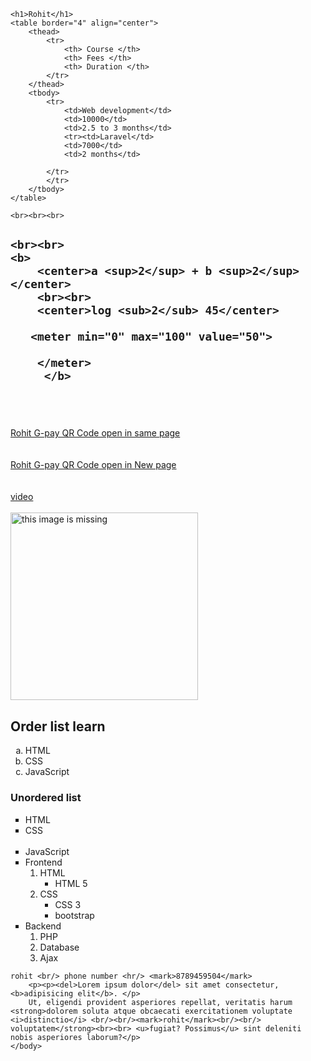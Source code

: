 <html>
    <head>
        <title>rohit website heading</title>
    </head>
    <body>
       
    <h1>Rohit</h1>
    <table border="4" align="center">
        <thead>
            <tr>
                <th> Course </th>
                <th> Fees </th>
                <th> Duration </th>
            </tr>
        </thead>
        <tbody>
            <tr>
                <td>Web development</td>
                <td>10000</td>
                <td>2.5 to 3 months</td>
                <tr><td>Laravel</td>
                <td>7000</td>
                <td>2 months</td>
                
            </tr>
            </tr>
        </tbody>
    </table>
    
    <br><br><br>
  <h2> 

    <br><br>
    <b>
        <center>a <sup>2</sup> + b <sup>2</sup></center>
        <br><br>
        <center>log <sub>2</sub> 45</center>
   
       <meter min="0" max="100" value="50">

        </meter>
         </b>
</h2>
       <br><br><br>
    <a href="https://rohit8789.wordpress.com/" target="_parent">Rohit G-pay QR Code open in same page </a><br/><br/><br/>
    <a href="https://rohit8789.wordpress.com/" target="_blank"> Rohit G-pay QR Code open in New page </a><br/><br/><br/>
    <a href="Oh_Oh_Jane_Jaana__I_Unplugged_Cover_I_Karan_Nawani_I_Pyaar_Kiya_To_Darna_Kya_I_Salman_Khan(1080p).mp4" target="_blank">video</a><br/><br/>
    <img src="rk folder/rohit_photo.jpg" title="test image" alt="this image is missing" height="300px" width="300px"/>
    <h2>Order list learn</h2>
    <ol type="a">
        <li>HTML</li>
        <li>CSS</li>
        <li>JavaScript</li>
    </ol>
    <h3>
        Unordered list
    </h3>
    <ul type="square">
        <li>HTML</li>
        <li>CSS</li><br>
        <li>JavaScript</li>
        <li>Frontend
            <ol>
                <li>HTML 
                    <ul>
                        <li>HTML 5</li>
                    </ul>
                </li>
                <li>CSS <ul>
                    <li>
                        CSS 3
                    </li>
                    <LI>bootstrap</LI>
                </ul></li>
            </ol>
        </li>
        <li>Backend <ol>
            <li>PHP</li>
            <li>Database</li>
            <li>Ajax</li>
        </ol></li>
    </ul>
   
     
    rohit <br/> phone number <hr/> <mark>8789459504</mark>
        <p><p><del>Lorem ipsum dolor</del> sit amet consectetur, <b>adipisicing elit</b>. </p>
        Ut, eligendi provident asperiores repellat, veritatis harum <strong>dolorem soluta atque obcaecati exercitationem voluptate <i>distinctio</i> <br/><br/><mark>rohit</mark><br/><br/> voluptatem</strong><br><br> <u>fugiat? Possimus</u> sint deleniti nobis asperiores laborum?</p>
    </body>
</html>
